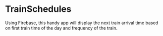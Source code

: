 # TrainSchedules

Using Firebase, this handy app will display the next train arrival time based on first train time of the day and frequency of the train. 
